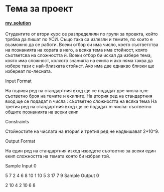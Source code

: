 # Тема за проект

#### [my_solution](solutions/projectTheme.cpp)

Студентите от втори курс се разпределили по групи за проекта, който трябва да пишат по УСИ. Също така са излезли и темите, по които е възможно да се работи. Всеки отбор си има число, което съответства на познанията на хората в него, a всяка тема има стойност, която съответсва на сложността ѝ. Всеки отбор би искал да избере тема, която има сложност, колкото знанията на екипа и ако няма таква да избере тази с най-близката стойнст. Ако има две еднакво близки ще избереат по-лесната.

Input Format

На пъривя ред на стандартния вход ще се подадат две числа n,m: съответно броя на темите и екипите. На втория ред на стандартния вход ще се подадат n числа : съответно сложността на всяка тема На третия ред на стандартния вход ще се подадат m числа: съответно общите познанията на всеки екип

Constraints

Стойностите на числата на втория и третия ред не надвишават 2*10^9.

Output Format

На един ред на стандартния изход изведете съответно за всеки един екип сложността на темата която би избрал той.

Sample Input 0

5 7
2 4 6 8 10
1 10 5 3 17 7 9
Sample Output 0

2
10
4
2
10
6
8